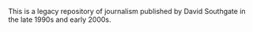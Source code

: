 This is a legacy repository of journalism published by David Southgate in the late 1990s and early 2000s. 
